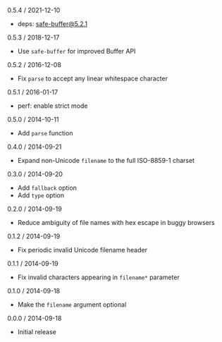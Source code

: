 0.5.4 / 2021-12-10

  * deps: safe-buffer@5.2.1

0.5.3 / 2018-12-17

  * Use `safe-buffer` for improved Buffer API

0.5.2 / 2016-12-08

  * Fix `parse` to accept any linear whitespace character

0.5.1 / 2016-01-17

  * perf: enable strict mode

0.5.0 / 2014-10-11

  * Add `parse` function

0.4.0 / 2014-09-21

  * Expand non-Unicode `filename` to the full ISO-8859-1 charset

0.3.0 / 2014-09-20

  * Add `fallback` option
  * Add `type` option

0.2.0 / 2014-09-19

  * Reduce ambiguity of file names with hex escape in buggy browsers

0.1.2 / 2014-09-19

  * Fix periodic invalid Unicode filename header

0.1.1 / 2014-09-19

  * Fix invalid characters appearing in `filename*` parameter

0.1.0 / 2014-09-18

  * Make the `filename` argument optional

0.0.0 / 2014-09-18

  * Initial release
